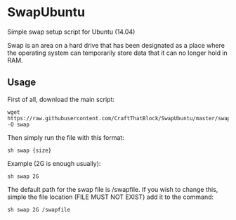 SwapUbuntu
==========

Simple swap setup script for Ubuntu (14.04)

Swap is an area on a hard drive that has been designated as a place where the operating system can temporarily store data that it can no longer hold in RAM.

Usage
-----

First of all, download the main script:
```
wget https://raw.githubusercontent.com/CraftThatBlock/SwapUbuntu/master/swap.sh -O swap
```

Then simply run the file with this format:
```
sh swap {size}
```

Example (2G is enough usually):
```
sh swap 2G
```

The default path for the swap file is /swapfile. If you wish to change this, simple the file location (FILE MUST NOT EXIST) add it to the command:
```
sh swap 2G /swapfile
```
